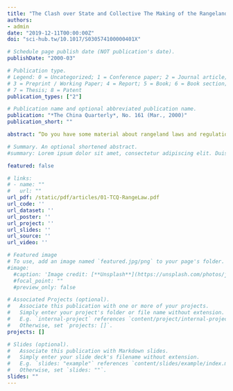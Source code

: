 ```yaml
---
title: "The Clash over State and Collective The Making of the Rangeland Law"
authors:
- admin
date: "2019-12-11T00:00:00Z"
doi: "sci-hub.tw/10.1017/S030574100000401X"

# Schedule page publish date (NOT publication's date).
publishDate: "2000-03"

# Publication type.
# Legend: 0 = Uncategorized; 1 = Conference paper; 2 = Journal article;
# 3 = Preprint / Working Paper; 4 = Report; 5 = Book; 6 = Book section;
# 7 = Thesis; 8 = Patent
publication_types: ["2"]

# Publication name and optional abbreviated publication name.
publication: "*The China Quarterly*, No. 161 (Mar., 2000)"
publication_short: ""

abstract: “Do you have some material about rangeland laws and regulations in the West? It does not matter from which country, we urgently need some material to give us new ideas about rangeland management,” asked Li Derong, the highest ranking official responsible for rangeland policy formulation in China. His question illustrates three points. First, it shows that on the way to becoming a market economy, after more than two decades China is still very much constructing, amending and reconstructing a viable and solid system for grassland management. Secondly, it is indicative of the growing awareness within the Chinese Ministry of Agriculture that rangeland policy as it emerged after the demise of the people's communes in the 1980s is ripe for revision. Finally, it suggests an interest in examining and learning from the experience of other countries, particularly in the West.

# Summary. An optional shortened abstract.
#summary: Lorem ipsum dolor sit amet, consectetur adipiscing elit. Duis posuere tellus ac convallis placerat. Proin tincidunt magna sed ex sollicitudin condimentum.

featured: false

# links:
# - name: ""
#   url: ""
url_pdf: /static/pdf/articles/01-TCQ-RangeLaw.pdf
url_code: ''
url_dataset: ''
url_poster: ''
url_project: ''
url_slides: ''
url_source: ''
url_video: ''

# Featured image
# To use, add an image named `featured.jpg/png` to your page's folder. 
#image:
  #caption: 'Image credit: [**Unsplash**](https://unsplash.com/photos/jdD8gXaTZsc)'
  #focal_point: ""
  #preview_only: false

# Associated Projects (optional).
#   Associate this publication with one or more of your projects.
#   Simply enter your project's folder or file name without extension.
#   E.g. `internal-project` references `content/project/internal-project/index.md`.
#   Otherwise, set `projects: []`.
projects: []

# Slides (optional).
#   Associate this publication with Markdown slides.
#   Simply enter your slide deck's filename without extension.
#   E.g. `slides: "example"` references `content/slides/example/index.md`.
#   Otherwise, set `slides: ""`.
slides: ""
---
```

